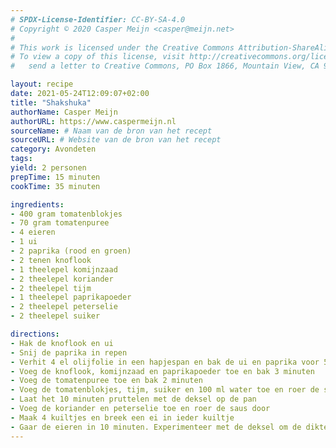 ```yaml
---
# SPDX-License-Identifier: CC-BY-SA-4.0
# Copyright © 2020 Casper Meijn <casper@meijn.net>
# 
# This work is licensed under the Creative Commons Attribution-ShareAlike 4.0 International License. 
# To view a copy of this license, visit http://creativecommons.org/licenses/by-sa/4.0/ or 
#   send a letter to Creative Commons, PO Box 1866, Mountain View, CA 94042, USA.

layout: recipe
date: 2021-05-24T12:09:07+02:00
title: "Shakshuka"
authorName: Casper Meijn
authorURL: https://www.caspermeijn.nl
sourceName: # Naam van de bron van het recept
sourceURL: # Website van de bron van het recept
category: Avondeten
tags:
yield: 2 personen
prepTime: 15 minuten
cookTime: 35 minuten

ingredients:
- 400 gram tomatenblokjes
- 70 gram tomatenpuree
- 4 eieren
- 1 ui
- 2 paprika (rood en groen)
- 2 tenen knoflook
- 1 theelepel komijnzaad
- 2 theelepel koriander
- 2 theelepel tijm
- 1 theelepel paprikapoeder
- 2 theelepel peterselie
- 2 theelepel suiker

directions:
- Hak de knoflook en ui
- Snij de paprika in repen  
- Verhit 4 el olijfolie in een hapjespan en bak de ui en paprika voor 5 minuten
- Voeg de knoflook, komijnzaad en paprikapoeder toe en bak 3 minuten
- Voeg de tomatenpuree toe en bak 2 minuten
- Voeg de tomatenblokjes, tijm, suiker en 100 ml water toe en roer de saus door
- Laat het 10 minuten pruttelen met de deksel op de pan
- Voeg de koriander en peterselie toe en roer de saus door
- Maak 4 kuiltjes en breek een ei in ieder kuiltje
- Gaar de eieren in 10 minuten. Experimenteer met de deksel om de dikte van de saus en het garen van het ei te beïnvloeden
---
```

